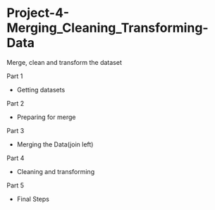 # Project-4-Merging_Cleaning_Transforming-Data
Merge, clean and transform the dataset 



Part 1 
- Getting datasets

Part 2
- Preparing for merge 

Part 3
- Merging the Data(join left)

Part 4
- Cleaning and transforming 

Part 5
- Final Steps 
